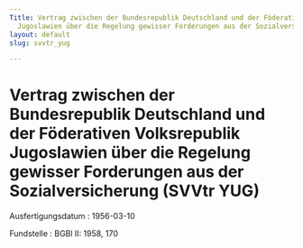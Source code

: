 ```yaml
---
Title: Vertrag zwischen der Bundesrepublik Deutschland und der Föderativen Volksrepublik
  Jugoslawien über die Regelung gewisser Forderungen aus der Sozialversicherung
layout: default
slug: svvtr_yug

---
```


# Vertrag zwischen der Bundesrepublik Deutschland und der Föderativen Volksrepublik Jugoslawien über die Regelung gewisser Forderungen aus der Sozialversicherung (SVVtr YUG)

Ausfertigungsdatum
:   1956-03-10

Fundstelle
:   BGBl II: 1958, 170

